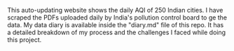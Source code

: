 This auto-updating website shows the daily AQI of 250 Indian cities.
I have scraped the PDFs uploaded daily by India's pollution control board to ge the data.
My data diary is available inside the "diary.md" file of this repo. It has  a detailed breakdown of my process and the challenges I faced while doing this project.